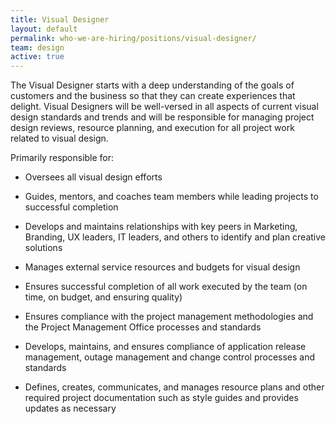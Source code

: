 ```yaml
---
title: Visual Designer
layout: default
permalink: who-we-are-hiring/positions/visual-designer/
team: design
active: true
---
```


The Visual Designer starts with a deep understanding of the goals of
customers and the business so that they can create experiences that
delight. Visual Designers will be well-versed in all aspects of current
visual design standards and trends and will be responsible for managing
project design reviews, resource planning, and execution for all project
work related to visual design.

Primarily responsible for:

-   Oversees all visual design efforts

-   Guides, mentors, and coaches team members while leading projects to
successful completion

-   Develops and maintains relationships with key peers in Marketing,
Branding, UX leaders, IT leaders, and others to identify and plan
creative solutions

-   Manages external service resources and budgets for visual design

-   Ensures successful completion of all work executed by the team (on
time, on budget, and ensuring quality)

-   Ensures compliance with the project management methodologies and the
Project Management Office processes and standards

-   Develops, maintains, and ensures compliance of application release
management, outage management and change control processes and
standards

-   Defines, creates, communicates, and manages resource plans and other
required project documentation such as style guides and provides
updates as necessary
